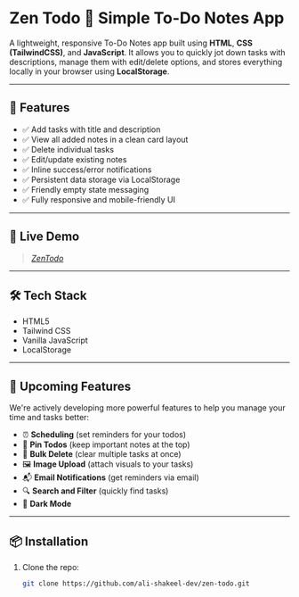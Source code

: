 # Zen Todo 📝 Simple To-Do Notes App

A lightweight, responsive To-Do Notes app built using **HTML**, **CSS (TailwindCSS)**, and **JavaScript**. It allows you to quickly jot down tasks with descriptions, manage them with edit/delete options, and stores everything locally in your browser using **LocalStorage**.

---

## 🔧 Features

- ✅ Add tasks with title and description
- ✅ View all added notes in a clean card layout
- ✅ Delete individual tasks
- ✅ Edit/update existing notes
- ✅ Inline success/error notifications
- ✅ Persistent data storage via LocalStorage
- ✅ Friendly empty state messaging
- ✅ Fully responsive and mobile-friendly UI

---

## 🚀 Live Demo

> *[ZenTodo](https://fluffy-valkyrie-a9b598.netlify.app/)*

---

## 🛠️ Tech Stack

- HTML5
- Tailwind CSS
- Vanilla JavaScript
- LocalStorage

---

## 🔮 Upcoming Features

We're actively developing more powerful features to help you manage your time and tasks better:

- ⏰ **Scheduling** (set reminders for your todos)
- 📌 **Pin Todos** (keep important notes at the top)
- 🧹 **Bulk Delete** (clear multiple tasks at once)
- 🖼️ **Image Upload** (attach visuals to your tasks)
- 📬 **Email Notifications** (get reminders via email)
- 🔍 **Search and Filter** (quickly find tasks)
- 🎨 **Dark Mode**

---

## 📦 Installation

1. Clone the repo:
   ```bash
   git clone https://github.com/ali-shakeel-dev/zen-todo.git
